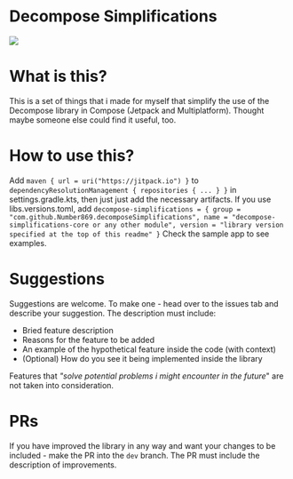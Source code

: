 # Decompose Simplifications
[![](https://jitpack.io/v/Number869/DecomposeSimplifications.svg)](https://jitpack.io/#Number869/DecomposeSimplifications)
# What is this?

This is a set of things that i made for myself that simplify the use of the Decompose library in Compose (Jetpack and Multiplatform). Thought maybe someone else could find it useful, too. 

# How to use this?

Add ```maven { url = uri("https://jitpack.io") }``` to ```dependencyResolutionManagement { repositories { ... } }``` in settings.gradle.kts, then just just add the necessary artifacts. If you use libs.versions.toml, add ```decompose-simplifications = { group = "com.github.Number869.decomposeSimplifications", name = "decompose-simplifications-core or any other module", version = "library version specified at the top of this readme" }``` Check the sample app to see examples.

# Suggestions

Suggestions are welcome. To make one - head over to the issues tab and describe your suggestion. The description must include:
- Bried feature description
- Reasons for the feature to be added
- An example of the hypothetical feature inside the code (with context)
- (Optional) How do you see it being implemented inside the library

Features that *"solve potential problems i might encounter in the future*" are not taken into consideration. 

# PRs

If you have improved the library in any way and want your changes to be included - make the PR into the ```dev```
branch. The PR must include the description of improvements.
